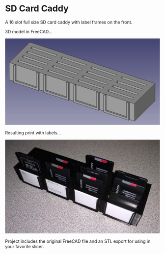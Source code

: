 # SD Card Caddy

A 16 slot full size SD card caddy with label frames on the front.

3D model in FreeCAD...

![SD Card Caddy Model](./sd-card-holder-model.png)

Resulting print with labels...

![SD Card Caddy Print](./sd-card-holder-printed.png)

Project includes the original FreeCAD file and an STL export for using in your 
favorite slicer.
